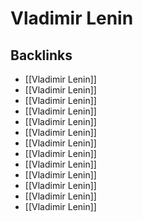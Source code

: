 # Vladimir Lenin



<a id="org05b58ff"></a>

## Backlinks

-   [[Vladimir Lenin]]
-   [[Vladimir Lenin]]
-   [[Vladimir Lenin]]
-   [[Vladimir Lenin]]
-   [[Vladimir Lenin]]
-   [[Vladimir Lenin]]
-   [[Vladimir Lenin]]
-   [[Vladimir Lenin]]
-   [[Vladimir Lenin]]
-   [[Vladimir Lenin]]
-   [[Vladimir Lenin]]
-   [[Vladimir Lenin]]
-   [[Vladimir Lenin]]
